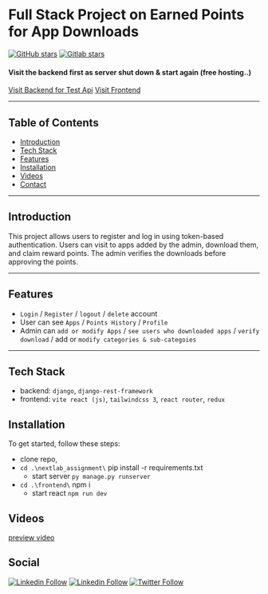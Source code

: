 # Full Stack Project on Earned Points for App Downloads

 
 
[![GitHub stars](https://img.shields.io/github/stars/Rajneeshzytox/nextLab_assignment_app?style=social)](https://github.com/Rajneeshzytox/nextLab_assignment_app/stargazers) 
[![Gitlab stars](https://img.shields.io/gitlab/stars/rajneesh.coder/nextLab_assignment_app?style=social)](https://gitlab.com/rajneesh.coder/nextLab_assignment_app)



#### Visit the backend first as server shut down & start again (free hosting..)
[Visit Backend for Test Api](https://backend-fpkp.onrender.com/api/) 
[Visit Frontend](https://earn-points.netlify.app/)

---

## Table of Contents

- [Introduction](#introduction)
- [Tech Stack](#tech-stack)
- [Features](#features)
- [Installation](#installation)
- [Videos](#videos)
- [Contact](#social)

---

## Introduction

This project allows users to register and log in using token-based authentication. Users can visit to apps added by the admin, download them, and claim reward points. The admin verifies the downloads before approving the points.

---

## Features

- `Login` / `Register` / `logout` / `delete` account
- User can see `Apps` / `Points History` / `Profile`
- Admin can `add or modify Apps` / `see users who downloaded apps` / `verify download` / add or `modify categories & sub-categoies`

---

## Tech Stack
- backend: `django`, `django-rest-framework` 
- frontend: `vite react (js)`, `tailwindcss 3`, `react router`, `redux`

## Installation

To get started, follow these steps:
- clone repo,
- `cd .\nextlab_assignment\` pip install -r requirements.txt
    - start server `py manage.py runserver`
- `cd .\frontend\` npm i
    - start react `npm run dev`


## Videos
[preview video](https://drive.google.com/file/d/13hhssyJBlIfchBfaRUb0vnhHPnpJPoCV/view?usp=sharing)


## Social
[![Linkedin Follow](https://img.shields.io/badge/connect-Linkedin-blue)](https://linkedin.com/in/rajneeshzytox)
[![Linkedin Follow](https://img.shields.io/badge/instagram-rajneeshzytox-pink)](https://instagram.com/rajneeshzytox)
[![Twitter Follow](https://img.shields.io/twitter/follow/Rajneeshzytox?style=social)](https://x.com/rajneeshzytox)